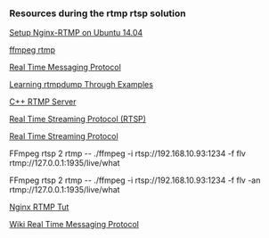 ### Resources during the rtmp rtsp solution
[Setup Nginx-RTMP on Ubuntu 14.04](https://www.vultr.com/docs/setup-nginx-rtmp-on-ubuntu-14-04)

[ffmpeg rtmp](http://blog.csdn.net/gubenpeiyuan/article/details/38089013)

[Real Time Messaging Protocol](http://en.wikipedia.org/wiki/Real_Time_Messaging_Protocol)

[Learning rtmpdump Through Examples](http://pclosmag.com/html/issues/201104/page19.html)

[C++ RTMP Server](http://www.rtmpd.com/)

[Real Time Streaming Protocol (RTSP)](http://www.informit.com/articles/article.aspx?p=169578&seqNum=3)

[Real Time Streaming Protocol](http://en.wikipedia.org/wiki/Real_Time_Streaming_Protocol)

FFmpeg rtsp 2 rtmp -- ./ffmpeg -i rtsp://192.168.10.93:1234 -f flv rtmp://127.0.0.1:1935/live/what

FFmpeg rtsp 2 rtmp -- ./ffmpeg -i rtsp://192.168.10.93:1234 -f flv -an rtmp://127.0.0.1:1935/live/what

[Nginx RTMP Tut](https://github.com/arut/nginx-rtmp-module/wiki/Tutorial)

[Wiki Real Time Messaging Protocol](http://en.wikipedia.org/wiki/Real_Time_Messaging_Protocol)
